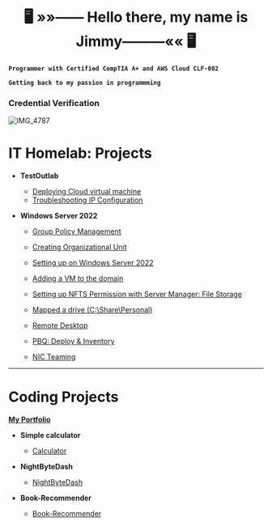   <h1 align="center"><strong>🖥️ »»—— Hello there, my name is Jimmy———«« 🖥️</strong></h1>

**`Programmer with Certified CompTIA A+ and AWS Cloud CLF-002`**

**`Getting back to my passion in programmming`**

### Credential Verification



![IMG_4787](https://github.com/user-attachments/assets/41b53276-1489-49d1-a41f-c03a07d782d9)


<h1>IT Homelab: Projects</h1>

- <b>TestOutlab</b>

  - [Deploying Cloud virtual machine](https://github.com/jly017tech/Azure_DeployVM)
  - [Troubleshooting IP Configuration](https://github.com/jly017tech/Troubleshoot-IP-Configuration)


- <b>Windows Server 2022</b>

  - [Group Policy Management](https://github.com/jly017tech/GroupPolicyManagement_Homelab/blob/main/README.md
)

  - [Creating Organizational Unit](https://github.com/jly017tech/AD-CreatingOU/blob/main/README.md)

  - [Setting up on Windows Server 2022](https://github.com/jly017tech/WindowsServer)
   
  - [Adding a VM to the domain ](https://github.com/jly017tech/Domain-Join/blob/main/README.md)
 
  - [Setting up NFTS Permission with Server Manager: File Storage](https://github.com/jly017tech/SetUpHomeFolderW-NTFSPermission/blob/main/README.md)
    
  - [Mapped a drive (C:\Share\Personal) ](https://github.com/jly017tech/MappedDrive/blob/main/README.md)
  
  - [Remote Desktop](https://github.com/jly017tech/RemoteDesktop/blob/main/README.md)
    
  - [PBQ: Deploy & Inventory](https://github.com/jly017tech/PDQDeploy-Inventory/tree/main)
    
  - [NIC Teaming](https://github.com/jly017tech/NICTeaming/blob/main/README.md)

<hr>

<h1>Coding Projects</h1>

[<b>My Portfolio</strong></b>](https://github.com/jly017tech/MyPortfolio)

- <b>Simple calculator</strong></b>
  - [Calculator](https://github.com/jly017tech/SimpleCalculator)


- <b>NightByteDash</strong></b>
  - [NightByteDash](https://github.com/jly017tech/NightByteDash)

- <b>Book-Recommender</strong></b>
  - [Book-Recommender](https://github.com/jly017tech/BookRecommender/)

<!--
### 🧰 Languages and Tools 🧰



<h2>Networking lab</h2>

   - [DHCP lab with CISCO packet tracer](https://github.com/JL-Dreamr017/RemoteDesktop/blob/main/README.md)

<img align="left" alt="Java" width="30px" style="padding-right:10px;" src="https://cdn.jsdelivr.net/gh/devicons/devicon@latest/icons/java/java-plain.svg"/>
<img align="left" alt="SQL" width="30px" style="padding-right:10px;" src="https://cdn.jsdelivr.net/gh/devicons/devicon@latest/icons/mysql/mysql-original-wordmark.svg"/>
<br />

<h1>Links:</h1>

[<img align="left" alt="Jimmy | LinkedIn" width="22px" src="https://cdn.jsdelivr.net/npm/simple-icons@v3/icons/linkedin.svg" />][linkedin]

[linkedin]: https://www.linkedin.com/in/jly017tech/

-->
